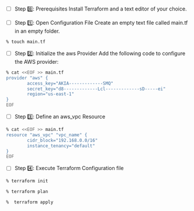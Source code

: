 

- [ ]  Step :zero:: Prerequisites
Install Terraform and a text editor of your choice.

- [ ]  Step :one:: Open Configuration File
Create an empty text file called main.tf in an empty folder.

```bash
% touch main.tf
```

- [ ] Step :two:: Initialize the aws Provider
Add the following code to configure the AWS provider:

```zsh
% cat <<EOF >> main.tf
provider "aws" {
        access_key="AKIA-------------SMQ"
        secret_key="d8-------------Lcl-------------sD-----ei"
        region="us-east-1"
}
EOF
```

- [ ] Step :three:: Define an aws_vpc Resource

```zsh
% cat <<EOF >> main.tf
resource "aws_vpc" "vpc_name" {
        cidr_block="192.168.0.0/16"
        instance_tenancy="default"
}
EOF
```

- [ ] Step :four:: Execute Terraform Configuration file

```zsh
% terraform init
```

```zsh
% terraform plan
```

```zsh
%  terraform apply
```

